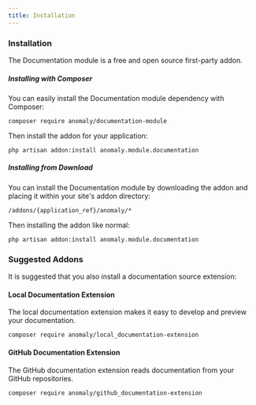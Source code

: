 ```yaml
---
title: Installation 
---
```


### Installation

The Documentation module is a free and open source first-party addon.

##### Installing with Composer

You can easily install the Documentation module dependency with Composer:

    composer require anomaly/documentation-module

Then install the addon for your application:

    php artisan addon:install anomaly.module.documentation

##### Installing from Download

You can install the Documentation module by downloading the addon and placing it within your site's addon directory:

    /addons/{application_ref}/anomaly/*

Then installing the addon like normal:

    php artisan addon:install anomaly.module.documentation

### Suggested Addons

It is suggested that you also install a documentation source extension:

#### Local Documentation Extension

The local documentation extension makes it easy to develop and preview your documentation.

    composer require anomaly/local_documentation-extension

#### GitHub Documentation Extension

The GitHub documentation extension reads documentation from your GitHub repositories.

    composer require anomaly/github_documentation-extension
